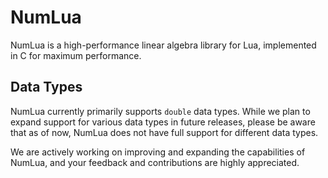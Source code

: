 # NumLua

NumLua is a high-performance linear algebra library for Lua, implemented in C for maximum performance.

## Data Types

NumLua currently primarily supports `double` data types. While we plan to expand support for various data types in future releases, please be aware that as of now, NumLua does not have full support for different data types.

We are actively working on improving and expanding the capabilities of NumLua, and your feedback and contributions are highly appreciated.
